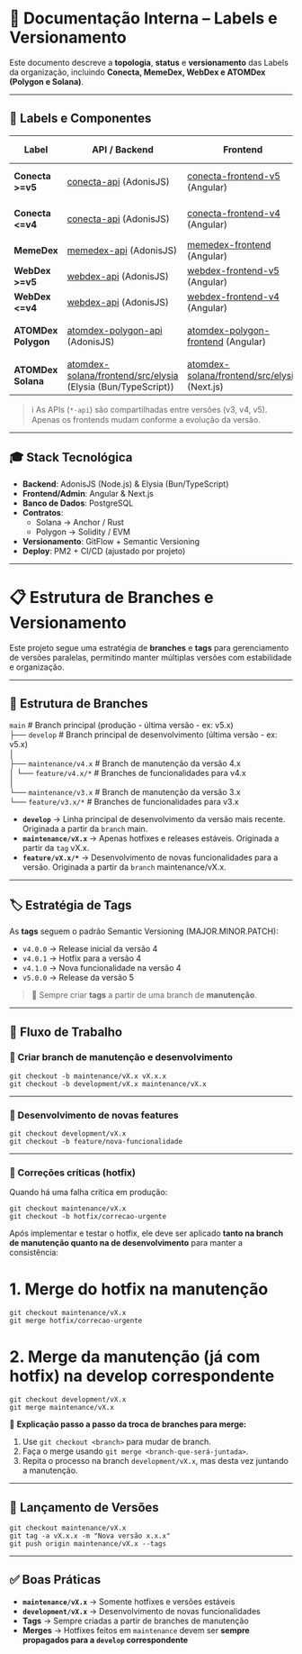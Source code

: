 # 📘 Documentação Interna – Labels e Versionamento  

Este documento descreve a **topologia**, **status** e **versionamento** das Labels da organização, incluindo **Conecta, MemeDex, WebDex e ATOMDex (Polygon e Solana)**.  

---

## 🔎 Labels e Componentes  

| Label    | API / Backend            | Frontend              | Admin / Dashboard     | Banco de Dados | Contratos                   | Status | Versão Atual |
|----------|--------------------------|-----------------------|-----------------------|----------------|-----------------------------|--------|--------------|
| **Conecta >=v5** | [conecta-api](https://github.com/Atom-Smart-Chains/conecta-api) (AdonisJS) | [conecta-frontend-v5](https://github.com/Atom-Smart-Chains/conecta-frontend-v5) (Angular) | [conecta-admin](https://github.com/Atom-Smart-Chains/conecta-admin) (Angular) | PostgreSQL | Polygon (Solidity) | Ativo  | v5 (prod.) |
| **Conecta <=v4** | [conecta-api](https://github.com/Atom-Smart-Chains/conecta-api) (AdonisJS) | [conecta-frontend-v4](https://github.com/Atom-Smart-Chains/conecta-frontend-v4) (Angular) | [conecta-admin](https://github.com/Atom-Smart-Chains/conecta-admin) (Angular) | PostgreSQL | Polygon (Solidity) | Ativo  | v3/4 (prod.) |
| **MemeDex** | [memedex-api](https://github.com/Atom-Smart-Chains/memedex-api) (AdonisJS) | [memedex-frontend](https://github.com/Atom-Smart-Chains/memedex-frontend) (Angular) | —                     | PostgreSQL     | Polygon (Solidity) | Ativo  | v3/4/5 (prod.) |
| **WebDex >=v5**  | [webdex-api](https://github.com/Atom-Smart-Chains/webdex-api) (AdonisJS)  | [webdex-frontend-v5](https://github.com/Atom-Smart-Chains/webdex-frontend-v5) (Angular)  | —                     | PostgreSQL     | Polygon (Solidity) | Ativo  | v5 (prod.) |
| **WebDex <=v4**  | [webdex-api](https://github.com/Atom-Smart-Chains/webdex-api) (AdonisJS)  | [webdex-frontend-v4](https://github.com/Atom-Smart-Chains/webdex-frontend-v4) (Angular)  | —                     | PostgreSQL     | Polygon (Solidity) | Ativo  | v3/4 (prod.) |
| **ATOMDex Polygon** | [atomdex-polygon-api](https://github.com/Atom-Smart-Chains/atomdex-polygon-api) (AdonisJS) | [atomdex-polygon-frontend](https://github.com/Atom-Smart-Chains/atomdex-polygon-frontend) (Angular) | `atomdex-polygon-admin` (Angular) | PostgreSQL | Polygon (Solidity) | Ativo  | v4/5 (prod.) |
| **ATOMDex Solana** | [atomdex-solana/frontend/src/elysia](https://github.com/Atom-Smart-Chains/atomdex-solana/tree/develop/front-end/src/elysia) (Elysia (Bun/TypeScript)) | [atomdex-solana/frontend/src/elysia](https://github.com/Atom-Smart-Chains/atomdex-solana/tree/develop/front-end) (Next.js) | — | — | [atomdex-solana/frontend/contratos](https://github.com/Atom-Smart-Chains/atomdex-solana/tree/develop/front-end) Solana (Rust) | Inativo | v1 (dev.) |

> ℹ️ As APIs (`*-api`) são compartilhadas entre versões (v3, v4, v5).  
> Apenas os frontends mudam conforme a evolução da versão.

---

## 🎓 Stack Tecnológica  

- **Backend**: AdonisJS (Node.js) & Elysia (Bun/TypeScript)
- **Frontend/Admin**: Angular & Next.js
- **Banco de Dados**: PostgreSQL  
- **Contratos**:  
  - Solana → Anchor / Rust  
  - Polygon → Solidity / EVM  
- **Versionamento**: GitFlow + Semantic Versioning  
- **Deploy**: PM2 + CI/CD (ajustado por projeto)  

---

# 📋 Estrutura de Branches e Versionamento

Este projeto segue uma estratégia de **branches** e **tags** para gerenciamento de versões paralelas, permitindo manter múltiplas versões com estabilidade e organização.

---

## 🌿 Estrutura de Branches

`main` # Branch principal (produção - última versão - ex: v5.x)<br>
├── `develop` # Branch principal de desenvolvimento (última versão - ex: v5.x)<br>
│<br>
├── `maintenance/v4.x` # Branch de manutenção da versão 4.x<br>
│   └── `feature/v4.x/*` # Branches de funcionalidades para v4.x<br>
│<br>
└── `maintenance/v3.x` # Branch de manutenção da versão 3.x<br>
    └── `feature/v3.x/*` # Branches de funcionalidades para v3.x<br>

- **`develop`** → Linha principal de desenvolvimento da versão mais recente. Originada a partir da `branch` main. 
- **`maintenance/vX.x`** → Apenas hotfixes e releases estáveis. Originada a partir da `tag` vX.x.
- **`feature/vX.x/*`** → Desenvolvimento de novas funcionalidades para a versão. Originada a partir da `branch` maintenance/vX.x.

---

## 🏷️ Estratégia de Tags

As **tags** seguem o padrão Semantic Versioning (MAJOR.MINOR.PATCH):

- `v4.0.0` → Release inicial da versão 4
- `v4.0.1` → Hotfix para a versão 4
- `v4.1.0` → Nova funcionalidade na versão 4
- `v5.0.0` → Release da versão 5

> 🔑 Sempre criar **tags** a partir de uma branch de **manutenção**.

---

## 🔄 Fluxo de Trabalho

### 🔹 Criar branch de manutenção e desenvolvimento

`git checkout -b maintenance/vX.x vX.x.x`<br>
`git checkout -b development/vX.x maintenance/vX.x`<br>

---

### 🔹 Desenvolvimento de novas features

`git checkout development/vX.x`<br>
`git checkout -b feature/nova-funcionalidade`<br>

---

### 🔹 Correções críticas (hotfix)

Quando há uma falha crítica em produção:

`git checkout maintenance/vX.x`<br>
`git checkout -b hotfix/correcao-urgente`<br>

Após implementar e testar o hotfix, ele deve ser aplicado **tanto na branch de manutenção quanto na de desenvolvimento** para manter a consistência:

# 1. Merge do hotfix na manutenção
`git checkout maintenance/vX.x`<br>
`git merge hotfix/correcao-urgente`<br>

# 2. Merge da manutenção (já com hotfix) na develop correspondente
`git checkout development/vX.x`<br>
`git merge maintenance/vX.x`<br>

📌 **Explicação passo a passo da troca de branches para merge:**

1. Use `git checkout <branch>` para mudar de branch.
2. Faça o merge usando `git merge <branch-que-será-juntada>`.
3. Repita o processo na branch `development/vX.x`, mas desta vez juntando a manutenção.

---

## 🚀 Lançamento de Versões

`git checkout maintenance/vX.x`<br>
`git tag -a vX.x.x -m "Nova versão x.x.x"`<br>
`git push origin maintenance/vX.x --tags`<br>

---

## ✅ Boas Práticas

- **`maintenance/vX.x`** → Somente hotfixes e versões estáveis
- **`development/vX.x`** → Desenvolvimento de novas funcionalidades
- **Tags** → Sempre criadas a partir de branches de manutenção
- **Merges** → Hotfixes feitos em `maintenance` devem ser **sempre propagados para a `develop` correspondente**
